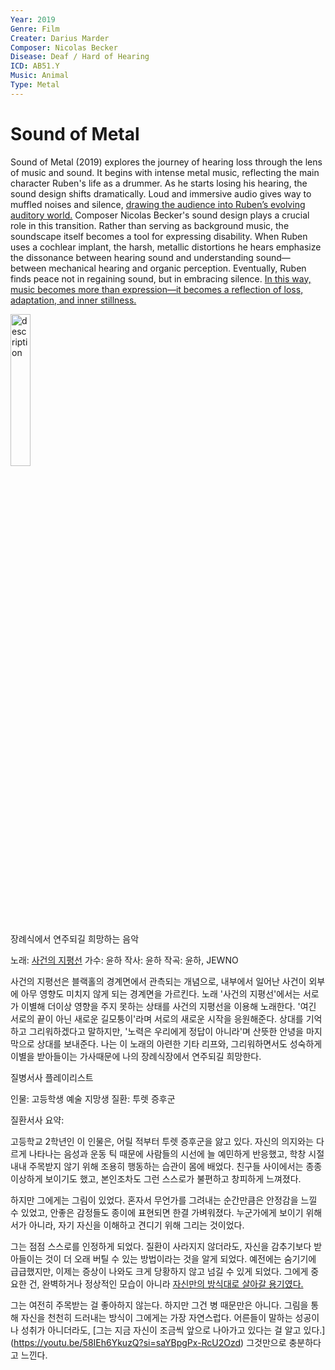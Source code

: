 ```yaml
---
Year: 2019
Genre: Film
Creater: Darius Marder
Composer: Nicolas Becker
Disease: Deaf / Hard of Hearing
ICD: AB51.Y
Music: Animal
Type: Metal
---
```


# Sound of Metal

Sound of Metal (2019) explores the journey of hearing loss through the lens of music and sound. It begins with intense metal music, reflecting the main character Ruben's life as a drummer. As he starts losing his hearing, the sound design shifts dramatically. Loud and immersive audio gives way to muffled noises and silence, [drawing the audience into Ruben’s evolving auditory world.](park_jinpyo.md)
Composer Nicolas Becker's sound design plays a crucial role in this transition. Rather than serving as background music, the soundscape itself becomes a tool for expressing disability. When Ruben uses a cochlear implant, the harsh, metallic distortions he hears emphasize the dissonance between hearing sound and understanding sound—between mechanical hearing and organic perception.
Eventually, Ruben finds peace not in regaining sound, but in embracing silence. [In this way, music becomes more than expression—it becomes a reflection of loss, adaptation, and inner stillness.](https://www.youtube.com/watch?v=3fQ3zy8iYtk)

<img src="./yoon_jungseo.png" alt="description" style="width:25%;" />


장례식에서 연주되길 희망하는 음악

노래: [사건의 지평선](https://youtu.be/BBdC1rl5sKY?si=QkqH0XbOnTjTGUX1)
가수: 윤하
작사: 윤하
작곡: 윤하, JEWNO

사건의 지평선은 블랙홀의 경계면에서 관측되는 개념으로, 내부에서 일어난 사건이 외부에 아무 영향도 미치지 않게 되는 경계면을 가르킨다. 노래 '사건의 지평선'에서는 서로가 이별해 더이상 영향을 주지 못하는 상태를 사건의 지평선을 이용해 노래한다. '여긴 서로의 끝이 아닌 새로운 길모퉁이'라며 서로의 새로운 시작을 응원해준다. 상대를 기억하고 그리워하겠다고 말하지만, '노력은 우리에게 정답이 아니라'며 산뜻한 안녕을 마지막으로 상대를 보내준다.
나는 이 노래의 아련한 기타 리프와, 그리워하면서도 성숙하게 이별을 받아들이는 가사때문에 나의 장례식장에서 연주되길 희망한다.


질병서사 플레이리스트

인물: 고등학생 예술 지망생
질환: 투렛 증후군

질환서사 요약:

고등학교 2학년인 이 인물은, 어릴 적부터 투렛 증후군을 앓고 있다. 자신의 의지와는 다르게 나타나는 음성과 운동 틱 때문에 사람들의 시선에 늘 예민하게 반응했고, 학창 시절 내내 주목받지 않기 위해 조용히 행동하는 습관이 몸에 배었다. 친구들 사이에서는 종종 이상하게 보이기도 했고, 본인조차도 그런 스스로가 불편하고 창피하게 느껴졌다.

하지만 그에게는 그림이 있었다. 혼자서 무언가를 그려내는 순간만큼은 안정감을 느낄 수 있었고, 안좋은 감정들도 종이에 표현되면 한결 가벼워졌다. 누군가에게 보이기 위해서가 아니라, 자기 자신을 이해하고 견디기 위해 그리는 것이었다.

그는 점점 스스로를 인정하게 되었다. 질환이 사라지지 않더라도, 자신을 감추기보다 받아들이는 것이 더 오래 버틸 수 있는 방법이라는 것을 알게 되었다. 예전에는 숨기기에 급급했지만, 이제는 증상이 나와도 크게 당황하지 않고 넘길 수 있게 되었다. 그에게 중요한 건, 완벽하거나 정상적인 모습이 아니라 [자신만의 방식대로 살아갈 용기였다.](https://youtu.be/ThyVyzvrW-s?si=GT1tP0wxUBYpRrNT)

그는 여전히 주목받는 걸 좋아하지 않는다. 하지만 그건 병 때문만은 아니다. 그림을 통해 자신을 천천히 드러내는 방식이 그에게는 가장 자연스럽다. 어른들이 말하는 성공이나 성취가 아니더라도, [그는 지금 자신이 조금씩 앞으로 나아가고 있다는 걸 알고 있다.] (https://youtu.be/58IEh6YkuzQ?si=saYBpgPx-RcU2Ozd) 그것만으로 충분하다고 느낀다.

